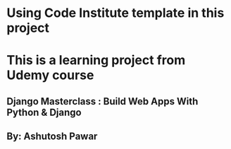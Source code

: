 # Using Code Institute template in this project

# This is a learning project from Udemy course


## Django Masterclass : Build Web Apps With Python & Django
## By: Ashutosh Pawar